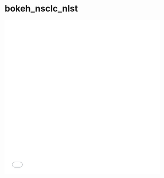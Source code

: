 # bokeh_nsclc_nlst

<iframe src="/bokeh_nsclc_nlst/bokeh_plot.html"
    sandbox="allow-same-origin allow-scripts"
    width="100%"
    height="500"
    scrolling="no"
    seamless="seamless"
    frameborder="0">
</iframe>

